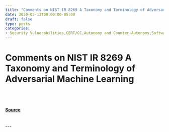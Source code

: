 ```yaml
---
title: "Comments on NIST IR 8269 A Taxonomy and Terminology of Adversarial Machine Learning"
date: 2020-02-13T00:00:00-05:00
draft: false
type: posts
categories: 
- Security Vulnerabilities,CERT/CC,Autonomy and Counter-Autonomy,Software and Information Assurance,System Verification and Validation,Mission Assurance
---
```

# Comments on NIST IR 8269 A Taxonomy and Terminology of Adversarial Machine Learning

<br/>

<br/>


#### [Source](https://insights.sei.cmu.edu/blog/comments-on-nist-ir-8269-a-taxonomy-and-terminology-of-adversarial-machine-learning/)

<br/>
---
